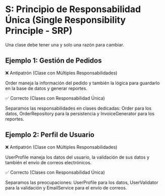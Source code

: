 # S: Principio de Responsabilidad Única (Single Responsibility Principle - SRP)
Una clase debe tener una y solo una razón para cambiar.

## Ejemplo 1: Gestión de Pedidos
❌ Antipatrón (Clase con Múltiples Responsabilidades)

Order maneja la información del pedido y también la lógica para guardarlo en la base de datos y generar reportes.

✅ Correcto (Clases con Responsabilidad Única)

Separamos las responsabilidades en clases dedicadas: Order para los datos, OrderRepository para la persistencia y InvoiceGenerator para los reportes.


## Ejemplo 2: Perfil de Usuario
❌ Antipatrón (Clase con Múltiples Responsabilidades)

UserProfile maneja los datos del usuario, la validación de sus datos y también el envío de correos electrónicos.

✅ Correcto (Clases con Responsabilidad Única)

Separamos las preocupaciones: UserProfile para los datos, UserValidator para la validación y EmailService para el envío de correos.